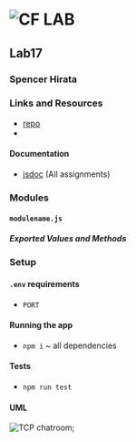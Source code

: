 ![CF](http://i.imgur.com/7v5ASc8.png) LAB
=================================================

## Lab17

### Spencer Hirata

### Links and Resources
* [repo]()
* 

#### Documentation
* [jsdoc](https://vast-fjord-24189.herokuapp.com/docs) (All assignments)

### Modules
#### `modulename.js`
##### Exported Values and Methods


### Setup
#### `.env` requirements
* `PORT` 

#### Running the app
* `npm i` ~ all dependencies
  
#### Tests
* `npm run test`

#### UML
![TCP chatroom](./assets/);
